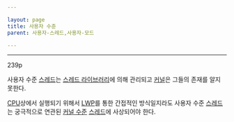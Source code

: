 ```yaml
---

layout: page
title: 사용자 수준
parent: 사용자-스레드,사용자-모드

---
```


***

239p

사용자 수준 [스레드](스레드.md)는 [스레드 라이브러리](스레드-라이브러리.md)에 의해 관리되고 [커널](커널.md)은 그들의 존재를 알지 못한다.

[CPU](CPU.md)상에서 실행되기 위해서 [LWP](LWP.md)를 통한 간접적인 방식일지라도 사용자 수준 [스레드](스레드.md)는 궁극적으로 연관된 [커널 수준](커널-수준.md) [스레드](커널-스레드.md)에 사상되어야 한다.
